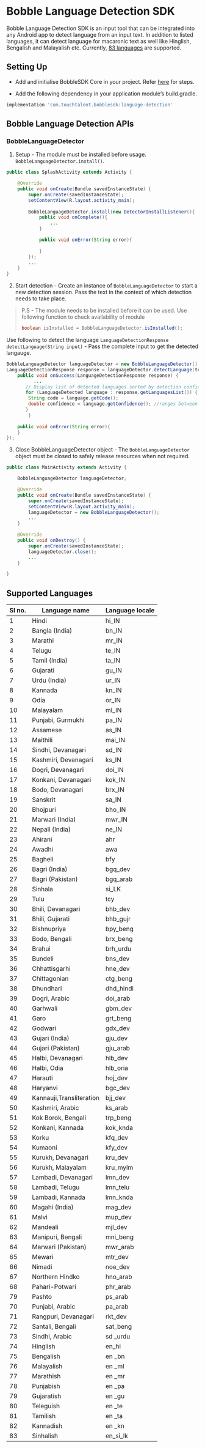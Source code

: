   
# Bobble Language Detection SDK

Bobble Language Detection SDK is an input tool that can be integrated into any Android app to detect language from an input text. In addition to listed languages, it can detect language for macaronic text as well like Hinglish, Bengalish and Malayalish etc. Currently, [83 languages](#supported_languages) are supported.

## <a name="setting_up"></a>Setting Up

- Add and initialise BobbleSDK Core in your project. Refer [here](Readme.md#setup) for steps.

- Add the following dependency in your application module’s build.gradle.
```groovy
implementation 'com.touchtalent.bobblesdk:language-detection'
```

## <a name="apis"></a>Bobble Language Detection APIs

### BobbleLanguageDetector

1. Setup - The module must be installed before usage.  ```BobbleLanguageDetector.install()```. 
```java
public class SplashActivity extends Activity {

    @Override
    public void onCreate(Bundle savedInstanceState) {
        super.onCreate(savedInstanceState);
        setContentView(R.layout.activity_main);
        
        BobbleLanguageDetector.install(new DetectorInstallListener(){
            public void onComplete(){
                ...
            }

            public void onError(String error){
                
            }
        });
        ...
    }
}
```

2. Start detection -
Create an instance of ```BobbleLanguageDetector``` to start a new detection session. Pass the text in the context of which detection needs to take place.

>P.S - The module needs to be installed before it can be used. Use following function to check availability of module
>```java
>boolean isInstalled = BobbleLanguageDetector.isInstalled();
>```

Use following to detect the language
```LanguageDetectionResponse detectLanguage(String input)``` - Pass the complete input to get the detected langauge. 

```java
BobbleLanguageDetector languageDetector = new BobbleLanguageDetector();
LanguageDetectionResponse response = languageDetector.detectLanguage(text, new DetectorInstallListener(){
	public void onSuccess(LanguageDetectionResponse response) {
	      ...
	   // Display list of detected languages sorted by detection confidence.   
	   for (LanguageDetected language : response.getLanguagesList()) {   
		String code = language.getCode();
		double confidence = language.getConfidence(); //ranges between 0 - 1.
	   }
    	}
	
	public void onError(String error){
   	}
});  

```

3. Close BobbleLanguageDetector object -
The ```BobbleLanguageDetector``` object must be closed to safely release resources when not required.

```java
public class MainActivity extends Activity {

    BobbleLanguageDetector languageDetector;

    @Override
    public void onCreate(Bundle savedInstanceState) {
        super.onCreate(savedInstanceState);
        setContentView(R.layout.activity_main);
        languageDetector = new BobbleLanguageDetector();
        ...
    }

    @Override
    public void onDestroy() {
        super.onCreate(savedInstanceState);
        languageDetector.close();
        ...
    }

}
```
## <a name="supported_languages"></a>Supported Languages
|Sl no.| Language name | Language locale |
|---| ------------- | ---------- |
|1|Hindi                | hi_IN         |
|2|Bangla (India)       | bn_IN         |
|3|Marathi              | mr_IN         |
|4|Telugu               | te_IN         |
|5|Tamil (India)        | ta_IN         |
|6|Gujarati             | gu_IN         |
|7|Urdu (India)         | ur_IN         |
|8|Kannada              | kn_IN         |
|9|Odia                 | or_IN         |
|10| Malayalam            | ml_IN         |
|11| Punjabi, Gurmukhi    | pa_IN         |
|12| Assamese             | as_IN         |
|13| Maithili             | mai_IN   |
|14| Sindhi, Devanagari   | sd_IN    |
|15| Kashmiri, Devanagari | ks_IN    |
|16| Dogri, Devanagari    | doi_IN       |
|17| Konkani, Devanagari  | kok_IN   |
|18| Bodo, Devanagari     | brx_IN   |
|19| Sanskrit             | sa_IN         |
|20| Bhojpuri             | bho_IN   |
|21| Marwari (India)      | mwr_IN   |
|22| Nepali (India)       | ne_IN         |
|23| Ahirani              | ahr        |
|24| Awadhi               | awa        |
|25| Bagheli              | bfy        |
|26| Bagri (India)        | bgq\_dev   |
|27| Bagri (Pakistan)     | bgq\_arab  |
|28| Sinhala              | si_LK         |
|29| Tulu                 | tcy        |
|30| Bhili, Devanagari    | bhb\_dev   |
|31| Bhili, Gujarati      | bhb\_gujr  |
|32| Bishnupriya          | bpy\_beng  |
|33| Bodo, Bengali        | brx\_beng  |
|34| Brahui               | brh\_urdu  |
|35| Bundeli              | bns\_dev   |
|36| Chhattisgarhi        | hne\_dev   |
|37| Chittagonian         | ctg\_beng  |
|38| Dhundhari            | dhd\_hindi |
|39| Dogri, Arabic        | doi\_arab  |
|40| Garhwali             | gbm\_dev   |
|41| Garo                 | grt\_beng  |
|42| Godwari              | gdx\_dev   |
|43| Gujari (India)       | gju\_dev   |
|44| Gujari (Pakistan)    | gju\_arab  |
|45| Halbi, Devanagari    | hlb\_dev   |
|46| Halbi, Odia          | hlb\_oria  |
|47| Harauti              | hoj\_dev   |
|48| Haryanvi             | bgc\_dev   |
|49| Kannauji,Transliteration              | bjj\_dev   ||
|50| Kashmiri, Arabic     | ks\_arab   |
|51| Kok Borok, Bengali   | trp\_beng  |
|52| Konkani, Kannada     | kok\_knda  |
|53| Korku                | kfq\_dev   |
|54| Kumaoni              | kfy\_dev   |
|55| Kurukh, Devanagari   | kru\_dev   |
|56| Kurukh, Malayalam    | kru\_mylm  |
|57| Lambadi, Devanagari  | lmn\_dev   |
|58| Lambadi, Telugu      | lmn\_telu  |
|59| Lambadi, Kannada     | lmn\_knda  |
|60| Magahi (India)       | mag\_dev   |
|61| Malvi                | mup\_dev   |
|62| Mandeali             | mjl\_dev   |
|63| Manipuri, Bengali    | mni\_beng  |
|64| Marwari (Pakistan)   | mwr\_arab  |
|65| Mewari               | mtr\_dev   |
|66| Nimadi               | noe\_dev   |
|67| Northern Hindko      | hno\_arab  |
|68| Pahari-Potwari       | phr\_arab  |
|79| Pashto               | ps\_arab   |
|70| Punjabi, Arabic      | pa\_arab   |
|71| Rangpuri, Devanagari | rkt\_dev   |
|72| Santali, Bengali     | sat\_beng  |
|73| Sindhi, Arabic       | sd \_urdu  |
|74| Hinglish       | en\_hi  |
|75| Bengalish       | en \_bn  |
|76| Malayalish       | en \_ml  |
|77| Marathish       | en \_mr  |
|78| Punjabish       | en \_pa  |
|79| Gujaratish       | en \_gu  |
|80| Teleguish       | en \_te  |
|81| Tamilish       | en \_ta |
|82| Kannadish       | en \_kn  |
|83| Sinhalish       | en\_si_lk  |
